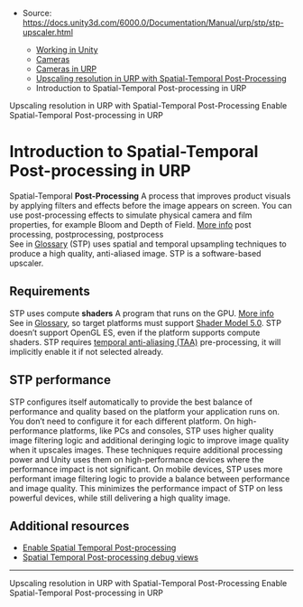 * Source: https://docs.unity3d.com/6000.0/Documentation/Manual/urp/stp/stp-upscaler.html

  * [Working in Unity](https://docs.unity3d.com/6000.0/Documentation/Manual/working-in-unity.html)
  * [Cameras](https://docs.unity3d.com/6000.0/Documentation/Manual/Cameras.html)
  * [Cameras in URP](https://docs.unity3d.com/6000.0/Documentation/Manual/urp/urp-cameras-landing.html)
  * [Upscaling resolution in URP with Spatial-Temporal Post-Processing](https://docs.unity3d.com/6000.0/Documentation/Manual/urp/change-resolution-scale-urp.html)
  * Introduction to Spatial-Temporal Post-processing in URP


[](https://docs.unity3d.com/6000.0/Documentation/Manual/urp/change-resolution-scale-urp.html)
Upscaling resolution in URP with Spatial-Temporal Post-Processing
[](https://docs.unity3d.com/6000.0/Documentation/Manual/urp/stp/stp-enable.html)
Enable Spatial-Temporal Post-processing in URP
# Introduction to Spatial-Temporal Post-processing in URP
Spatial-Temporal **Post-Processing** A process that improves product visuals by applying filters and effects before the image appears on screen. You can use post-processing effects to simulate physical camera and film properties, for example Bloom and Depth of Field. [More info](https://docs.unity3d.com/6000.0/Documentation/Manual/PostProcessingOverview.html) post processing, postprocessing, postprocess  
See in [Glossary](https://docs.unity3d.com/6000.0/Documentation/Manual/Glossary.html#post-processing) (STP) uses spatial and temporal upsampling techniques to produce a high quality, anti-aliased image.
STP is a software-based upscaler.
## Requirements
STP uses compute **shaders** A program that runs on the GPU. [More info](https://docs.unity3d.com/6000.0/Documentation/Manual/Shaders.html)  
See in [Glossary](https://docs.unity3d.com/6000.0/Documentation/Manual/Glossary.html#Shader), so target platforms must support [Shader Model 5.0](https://learn.microsoft.com/en-us/windows/win32/direct3dhlsl/d3d11-graphics-reference-sm5).
STP doesn’t support OpenGL ES, even if the platform supports compute shaders.
STP requires [temporal anti-aliasing (TAA)](https://docs.unity3d.com/6000.0/Documentation/Manual/urp/anti-aliasing.html) pre-processing, it will implicitly enable it if not selected already.
## STP performance
STP configures itself automatically to provide the best balance of performance and quality based on the platform your application runs on. You don’t need to configure it for each different platform.
On high-performance platforms, like PCs and consoles, STP uses higher quality image filtering logic and additional deringing logic to improve image quality when it upscales images. These techniques require additional processing power and Unity uses them on high-performance devices where the performance impact is not significant.
On mobile devices, STP uses more performant image filtering logic to provide a balance between performance and image quality. This minimizes the performance impact of STP on less powerful devices, while still delivering a high quality image.
## Additional resources
  * [Enable Spatial Temporal Post-processing](https://docs.unity3d.com/6000.0/Documentation/Manual/urp/stp/stp-enable.html)
  * [Spatial Temporal Post-processing debug views](https://docs.unity3d.com/6000.0/Documentation/Manual/urp/stp/stp-debug-views.html)


* * *
[](https://docs.unity3d.com/6000.0/Documentation/Manual/urp/change-resolution-scale-urp.html)
Upscaling resolution in URP with Spatial-Temporal Post-Processing
[](https://docs.unity3d.com/6000.0/Documentation/Manual/urp/stp/stp-enable.html)
Enable Spatial-Temporal Post-processing in URP
